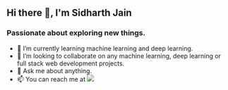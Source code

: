 ## Hi there 👋, I'm Sidharth Jain
### Passionate about exploring new things.

<!--
**Sidharth99/Sidharth99** is a ✨ _special_ ✨ repository because its `README.md` (this file) appears on your GitHub profile.
-->
- 🌱 I’m currently learning machine learning and deep learning.
- 👯 I’m looking to collaborate on any machine learning, deep learning or full stack web development projects.
- 💬 Ask me about anything.
- 📫 You can reach me at <a href='https://www.linkedin.com/in/sidharth-jain-66b608193/'><img src='https://i.stack.imgur.com/gVE0j.png'></a>
<!--
- 😄 Pronouns: ...
- ⚡ Fun fact: ...
-->

